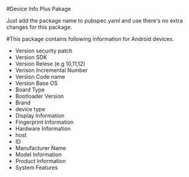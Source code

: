 #Device Info Plus Pakage

Just add the package name to pubspec.yaml and use there's no extra changes for this package.

#This package contains following information for Android devices.

 - Version security patch
 - Version SDK 
 - Version Relese (e.g 10,11,12)
 - Verison Incremental Number
 - Version Code name 
 - Version Base OS 
 - Board Type
 - Bootloader Version
 - Brand
 - device type
 - Display Information
 - Fingerprint Information
 - Hardware Information
 - host
 - ID
 - Manufacturer Name
 - Model Information
 - Product Information
 - System Features